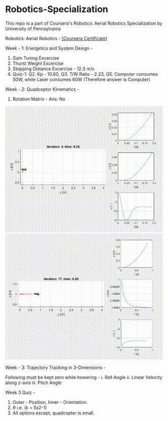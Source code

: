 # Robotics-Specialization

This repo is a part of Coursera's Robotics: Aerial Robotics Specialization by University of Pennsylvania 

Robotics: Aerial Robotics - [[Coursera Certificate]](https://www.coursera.org/account/accomplishments/certificate/U7UD3KBVWMXH)

Week - 1:
Energetics and System Design - 

1. Gain Tuning Excercise
2. Thurst Weight Excercise
3. Stopping Distance Excercise - 12.3 m/s
4. Quiz-1:  Q2. Kp - 10.60, Q3. T/W Ratio - 2.23, Q5. Computer consumes 50W, while Laser consumes 60W (Therefore answer is Computer)

Week - 2:
Quadcoptor Kinematics - 
1. Rotation Matrix - Ans: No

<img src="https://github.com/souvik0306/Robotics-Specialization/blob/main/Media/Assignement_2.gif" width="500" height="400">

<img src="https://github.com/souvik0306/Robotics-Specialization/blob/main/Media/Assignement_2_line.gif" width="500" height="400">

Week - 3:
Trajectory Tracking in 3-Dimensions - 

Following must be kept zero while howering - 
i. Roll Angle
ii. Linear Velocity along z-axis
iii. Pitch Angle

Week 3 Quiz - 
1. Outer - Position, Inner - Orientation.
2. 9 i.e. (k = 5x2-1)
3. All options except, quadcopter is small.
